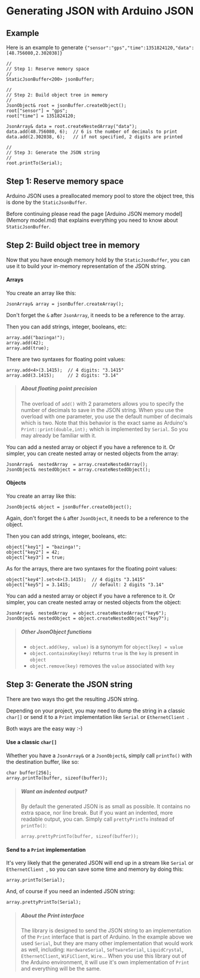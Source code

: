 Generating JSON with Arduino JSON
==============================

## Example

Here is an example to generate `{"sensor":"gps","time":1351824120,"data":[48.756080,2.302038]}`

    //
    // Step 1: Reserve memory space
    //
    StaticJsonBuffer<200> jsonBuffer;

    //
    // Step 2: Build object tree in memory
    //
    JsonObject& root = jsonBuffer.createObject();
    root["sensor"] = "gps";
    root["time"] = 1351824120;

    JsonArray& data = root.createNestedArray("data");
    data.add(48.756080, 6);  // 6 is the number of decimals to print
    data.add(2.302038, 6);   // if not specified, 2 digits are printed

    //
    // Step 3: Generate the JSON string
    //
    root.printTo(Serial);

## Step 1: Reserve memory space

Arduino JSON uses a preallocated memory pool to store the object tree, this is done by the `StaticJsonBuffer`.

Before continuing please read the page [Arduino JSON memory model](Memory model.md) that explains everything you need to know about `StaticJsonBuffer`.

## Step 2: Build object tree in memory

Now that you have enough memory hold by the `StaticJsonBuffer`, you can use it to build your in-memory representation of the JSON string.

#### Arrays

You create an array like this:

    JsonArray& array = jsonBuffer.createArray();

Don't forget the `&` after `JsonArray`, it needs to be a reference to the array.

Then you can add strings, integer, booleans, etc: 

    array.add("bazinga!");
    array.add(42);
    array.add(true);

There are two syntaxes for floating point values:

	array.add<4>(3.1415);  // 4 digits: "3.1415" 
    array.add(3.1415);	   // 2 digits: "3.14"

> ##### About floating point precision
> The overload of `add()` with 2 parameters allows you to specify the number of decimals to save in the JSON string. 
> When you use the overload with one parameter, you use the default number of decimals which is two.
> Note that this behavior is the exact same as Arduino's `Print::print(double,int);` which is implemented by `Serial`. 
> So you may already be familiar with it.

You can add a nested array or object if you have a reference to it.
Or simpler, you can create nested array or nested objects from the array:

    JsonArray&  nestedArray  = array.createNestedArray();
    JsonObject& nestedObject = array.createNestedObject();

#### Objects

You create an array like this:

    JsonObject& object = jsonBuffer.createObject();

Again, don't forget the `&` after `JsonObject`, it needs to be a reference to the object.

Then you can add strings, integer, booleans, etc: 

    object["key1"] = "bazinga!";
    object["key2"] = 42;
    object["key3"] = true;

As for the arrays, there are two syntaxes for the floating point values:

	object["key4"].set<4>(3.1415);  // 4 digits "3.1415" 
    object["key5"] = 3.1415;	    // default: 2 digits "3.14"

You can add a nested array or object if you have a reference to it.
Or simpler, you can create nested array or nested objects from the object:

    JsonArray&  nestedArray  = object.createNestedArray("key6");
    JsonObject& nestedObject = object.createNestedObject("key7");

> ##### Other JsonObject functions
> * `object.add(key, value)` is a synonym for `object[key] = value`
> * `object.containsKey(key)` returns `true` is the `key` is present in `object`
> * `object.remove(key)` removes the `value` associated with `key`

## Step 3: Generate the JSON string

There are two ways tho get the resulting JSON string.

Depending on your project, you may need to dump the string in a classic `char[]` or send it to a `Print` implementation like `Serial` or `EthernetClient `.

Both ways are the easy way :-)

#### Use a classic `char[]`

Whether you have a `JsonArray&` or a `JsonObject&`, simply call `printTo()` with the destination buffer, like so:

	char buffer[256];
    array.printTo(buffer, sizeof(buffer));

> ##### Want an indented output?
> By default the generated JSON is as small as possible. It contains no extra space, nor line break.
> But if you want an indented, more readable output, you can.
> Simply call `prettyPrintTo` instead of `printTo()`:
> 
>     array.prettyPrintTo(buffer, sizeof(buffer));

#### Send to a `Print` implementation

It's very likely that the generated JSON will end up in a stream like `Serial` or `EthernetClient `, so you can save some time and memory by doing this:

    array.printTo(Serial);

And, of course if you need an indented JSON string:

    array.prettyPrintTo(Serial);

> ##### About the Print interface
> The library is designed to send the JSON string to an implementation of the `Print` interface that is part of Arduino. 
> In the example above we used `Serial`, but they are many other implementation that would work as well, including: `HardwareSerial`,  `SoftwareSerial`, `LiquidCrystal`, `EthernetClient`, `WiFiClient`, `Wire`...
> When you use this library out of the Arduino environment, it will use it's own implementation of `Print` and everything will be the same.